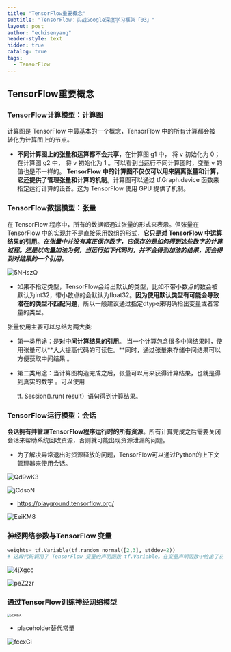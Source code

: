 ```yaml
---
title: "TensorFlow重要概念"
subtitle: "TensorFlow：实战Google深度学习框架「03」"
layout: post
author: "echisenyang"
header-style: text
hidden: true
catalog: true
tags:
  - TensorFlow
---
```




## TensorFlow重要概念

### TensorFlow计算模型：计算图

计算图是 TensorFlow 中最基本的一个概念，TensorFlow 中的所有计算都会被 转化为计算图上的节点。

- **不同计算图上的张量和运算都不会共享**，在计算图 g1 中， 将 v 初始化为 0；在计算图 g2 中， 将 v 初始化为 1 。可以看到当运行不同计算图时，变量 v 的值也是不一样的。 **TensorFlow 中的计算图不仅仅可以用来隔离张量和计算，它还提供了管理张量和计算的机制**。计算图可以通过 tf.Graph.device 函数来指定运行计算的设备。这为 TensorFlow 使用 GPU 提供了机制。

### TensorFlow数据模型：张量

在 TensorFlow 程序中，所有的数据都通过张量的形式来表示。但张量在 TensorFlow 中的实现并不是直接采用数组的形式，**它只是对 TensorFlow 中运算结果的引用**。***在张量中并没有真正保存数字，它保存的是如何得到这些数字的计算过程。还是以向量加法为例，当运行如下代码时，并不会得到加法的结果，而会得到对结果的一个引用。***

![5NHszQ](https://gitee.com/echisenyang/GiteeForUpicUse/raw/master/uPic/5NHszQ.png)

- 如果不指定类型，TensorFlow会给出默认的类型，比如不带小数点的数会被默认为int32，带小数点的会默认为float32。**因为使用默认类型有可能会导致潜在的类型不匹配问题**，所以一般建议通过指定dtype来明确指出变量或者常量的类型。

张量使用主要可以总结为两大类:

- 第一类用途：是**对中间计算结果的引用**。 当一个计算包含很多中间结果时，使用张量可以**大大提高代码的可读性。**同时，通过张量来存储中间结果可以方便获取中间结果 。

- 第二类用途：当计算图构造完成之后，张量可以用来获得计算结果，也就是得到真实的数字 。可以使用

  tf. Session().run( result）语句得到计算结果。

### TensorFlow运行模型：会话

**会话拥有并管理TensorFlow程序运行时的所有资源**。所有计算完成之后需要关闭会话来帮助系统回收资源，否则就可能出现资源泄漏的问题。

- 为了解决异常退出时资源释放的问题，TensorFlow可以通过Python的上下文管理器来使用会话。

![Qd9wK3](https://gitee.com/echisenyang/GiteeForUpicUse/raw/master/uPic/Qd9wK3.png)

![jCdsoN](https://gitee.com/echisenyang/GiteeForUpicUse/raw/master/uPic/jCdsoN.png)

- https://playground.tensorflow.org/

![EeiKM8](https://gitee.com/echisenyang/GiteeForUpicUse/raw/master/uPic/EeiKM8.png)

### 神经网络参数与TensorFlow 变量

```python
weights= tf.Variable(tf.random_normal([2,3], stddev=2))
# 这段代码调用了 TensorFlow 变量的声明函数 tf.Variable。在变量声明函数中给出了初始化这个变量的方法。 TensorFlow中变量的初始值可以设置成随机数、常数或者是通过其他变量的初始值计算得到。
```

![4jXgcc](https://gitee.com/echisenyang/GiteeForUpicUse/raw/master/uPic/4jXgcc.png)

![peZ2zr](https://gitee.com/echisenyang/GiteeForUpicUse/raw/master/uPic/peZ2zr.png)

### 通过TensorFlow训练神经网络模型

<img src="https://gitee.com/echisenyang/GiteeForUpicUse/raw/master/uPic/xDK8rA.png" alt="xDK8rA" style="zoom:50%;" />

- placeholder替代常量

![fccxGi](https://gitee.com/echisenyang/GiteeForUpicUse/raw/master/uPic/fccxGi.png)

